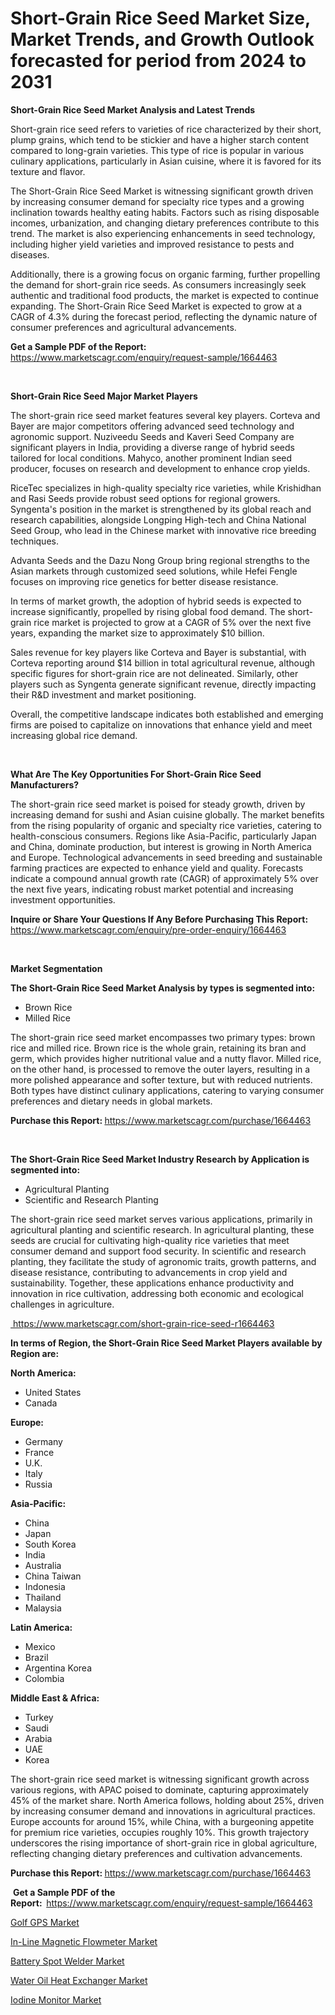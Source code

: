 <p><h1>Short-Grain Rice Seed Market Size, Market Trends, and Growth Outlook forecasted for period from 2024 to 2031</h1></p><p><strong>Short-Grain Rice Seed Market Analysis and Latest Trends</strong></p>
<p><p>Short-grain rice seed refers to varieties of rice characterized by their short, plump grains, which tend to be stickier and have a higher starch content compared to long-grain varieties. This type of rice is popular in various culinary applications, particularly in Asian cuisine, where it is favored for its texture and flavor.</p><p>The Short-Grain Rice Seed Market is witnessing significant growth driven by increasing consumer demand for specialty rice types and a growing inclination towards healthy eating habits. Factors such as rising disposable incomes, urbanization, and changing dietary preferences contribute to this trend. The market is also experiencing enhancements in seed technology, including higher yield varieties and improved resistance to pests and diseases.</p><p>Additionally, there is a growing focus on organic farming, further propelling the demand for short-grain rice seeds. As consumers increasingly seek authentic and traditional food products, the market is expected to continue expanding. The Short-Grain Rice Seed Market is expected to grow at a CAGR of 4.3% during the forecast period, reflecting the dynamic nature of consumer preferences and agricultural advancements.</p></p>
<p><strong>Get a Sample PDF of the Report:&nbsp;</strong> <a href="https://www.marketscagr.com/enquiry/request-sample/1664463?utm_campaign=1261&utm_medium=2&utm_source=Github&utm_content=ia&utm_term=28092024&utm_id=short-grain-rice-seed">https://www.marketscagr.com/enquiry/request-sample/1664463</a></p>
<p>&nbsp;</p>
<p><strong>Short-Grain Rice Seed Major Market Players</strong></p>
<p><p>The short-grain rice seed market features several key players. Corteva and Bayer are major competitors offering advanced seed technology and agronomic support. Nuziveedu Seeds and Kaveri Seed Company are significant players in India, providing a diverse range of hybrid seeds tailored for local conditions. Mahyco, another prominent Indian seed producer, focuses on research and development to enhance crop yields.</p><p>RiceTec specializes in high-quality specialty rice varieties, while Krishidhan and Rasi Seeds provide robust seed options for regional growers. Syngenta's position in the market is strengthened by its global reach and research capabilities, alongside Longping High-tech and China National Seed Group, who lead in the Chinese market with innovative rice breeding techniques.</p><p>Advanta Seeds and the Dazu Nong Group bring regional strengths to the Asian markets through customized seed solutions, while Hefei Fengle focuses on improving rice genetics for better disease resistance.</p><p>In terms of market growth, the adoption of hybrid seeds is expected to increase significantly, propelled by rising global food demand. The short-grain rice market is projected to grow at a CAGR of 5% over the next five years, expanding the market size to approximately $10 billion.</p><p>Sales revenue for key players like Corteva and Bayer is substantial, with Corteva reporting around $14 billion in total agricultural revenue, although specific figures for short-grain rice are not delineated. Similarly, other players such as Syngenta generate significant revenue, directly impacting their R&D investment and market positioning.</p><p>Overall, the competitive landscape indicates both established and emerging firms are poised to capitalize on innovations that enhance yield and meet increasing global rice demand.</p></p>
<p>&nbsp;</p>
<p><strong>What Are The Key Opportunities For Short-Grain Rice Seed Manufacturers?</strong></p>
<p><p>The short-grain rice seed market is poised for steady growth, driven by increasing demand for sushi and Asian cuisine globally. The market benefits from the rising popularity of organic and specialty rice varieties, catering to health-conscious consumers. Regions like Asia-Pacific, particularly Japan and China, dominate production, but interest is growing in North America and Europe. Technological advancements in seed breeding and sustainable farming practices are expected to enhance yield and quality. Forecasts indicate a compound annual growth rate (CAGR) of approximately 5% over the next five years, indicating robust market potential and increasing investment opportunities.</p></p>
<p><strong>Inquire or Share Your Questions If Any Before Purchasing This Report:</strong> <a href="https://www.marketscagr.com/enquiry/pre-order-enquiry/1664463?utm_campaign=1261&utm_medium=2&utm_source=Github&utm_content=ia&utm_term=28092024&utm_id=short-grain-rice-seed">https://www.marketscagr.com/enquiry/pre-order-enquiry/1664463</a></p>
<p>&nbsp;</p>
<p><strong>Market Segmentation</strong></p>
<p><strong>The Short-Grain Rice Seed Market Analysis by types is segmented into:</strong></p>
<p><ul><li>Brown Rice</li><li>Milled Rice</li></ul></p>
<p><p>The short-grain rice seed market encompasses two primary types: brown rice and milled rice. Brown rice is the whole grain, retaining its bran and germ, which provides higher nutritional value and a nutty flavor. Milled rice, on the other hand, is processed to remove the outer layers, resulting in a more polished appearance and softer texture, but with reduced nutrients. Both types have distinct culinary applications, catering to varying consumer preferences and dietary needs in global markets.</p></p>
<p><strong>Purchase this Report:&nbsp;</strong><a href="https://www.marketscagr.com/purchase/1664463?utm_campaign=1261&utm_medium=2&utm_source=Github&utm_content=ia&utm_term=28092024&utm_id=short-grain-rice-seed">https://www.marketscagr.com/purchase/1664463</a></p>
<p>&nbsp;</p>
<p><strong>The Short-Grain Rice Seed Market Industry Research by Application is segmented into:</strong></p>
<p><ul><li>Agricultural Planting</li><li>Scientific and Research Planting</li></ul></p>
<p><p>The short-grain rice seed market serves various applications, primarily in agricultural planting and scientific research. In agricultural planting, these seeds are crucial for cultivating high-quality rice varieties that meet consumer demand and support food security. In scientific and research planting, they facilitate the study of agronomic traits, growth patterns, and disease resistance, contributing to advancements in crop yield and sustainability. Together, these applications enhance productivity and innovation in rice cultivation, addressing both economic and ecological challenges in agriculture.</p></p>
<p><a href="https://www.marketscagr.com/short-grain-rice-seed-r1664463?utm_campaign=1261&utm_medium=2&utm_source=Github&utm_content=ia&utm_term=28092024&utm_id=short-grain-rice-seed">&nbsp;https://www.marketscagr.com/short-grain-rice-seed-r1664463</a></p>
<p><strong>In terms of Region, the Short-Grain Rice Seed Market Players available by Region are:</strong></p>
<p>
    <p> <strong> North America: </strong>
        <ul>
            <li>United States</li>
            <li>Canada</li>
        </ul>
        </p> 
    <p> <strong> Europe: </strong>
        <ul>
            <li>Germany</li>
            <li>France</li>
            <li>U.K.</li>
            <li>Italy</li>
            <li>Russia</li>
        </ul>
        </p> 
    <p> <strong> Asia-Pacific: </strong>
        <ul>
            <li>China</li>
            <li>Japan</li>
            <li>South Korea</li>
            <li>India</li>
            <li>Australia</li>
            <li>China Taiwan</li>
            <li>Indonesia</li>
            <li>Thailand</li>
            <li>Malaysia</li>
        </ul>
        </p> 
    <p> <strong> Latin America: </strong>
        <ul>
            <li>Mexico</li>
            <li>Brazil</li>
            <li>Argentina Korea</li>
            <li>Colombia</li>
        </ul>
        </p> 
    <p> <strong> Middle East & Africa: </strong>
        <ul>
            <li>Turkey</li>
            <li>Saudi</li>
            <li>Arabia</li>
            <li>UAE</li>
            <li>Korea</li>
        </ul>
    </p>
    </p>
<p><p>The short-grain rice seed market is witnessing significant growth across various regions, with APAC poised to dominate, capturing approximately 45% of the market share. North America follows, holding about 25%, driven by increasing consumer demand and innovations in agricultural practices. Europe accounts for around 15%, while China, with a burgeoning appetite for premium rice varieties, occupies roughly 10%. This growth trajectory underscores the rising importance of short-grain rice in global agriculture, reflecting changing dietary preferences and cultivation advancements.</p></p>
<p><strong>Purchase this Report: </strong><a href="https://www.marketscagr.com/purchase/1664463?utm_campaign=1261&utm_medium=2&utm_source=Github&utm_content=ia&utm_term=28092024&utm_id=short-grain-rice-seed">https://www.marketscagr.com/purchase/1664463</a></p>
<p>&nbsp;<strong>Get a Sample PDF of the Report:&nbsp;&nbsp;</strong><a href="https://www.marketscagr.com/enquiry/request-sample/1664463?utm_campaign=1261&utm_medium=2&utm_source=Github&utm_content=ia&utm_term=28092024&utm_id=short-grain-rice-seed">https://www.marketscagr.com/enquiry/request-sample/1664463</a></p>
<p><strong></strong></p>
<p><p><a href="https://issuu.com/reportprime-2/docs/golf-gps-market-size-2030.pptx_b40486a3150b66?utm_campaign=1261&utm_medium=2&utm_source=Github&utm_content=ia&utm_term=28092024&utm_id=short-grain-rice-seed">Golf GPS Market</a></p><p><a href="https://issuu.com/reportprime-2/docs/in-line-magnetic-flowmeter-market-s_bf82a4cd5b6a0f?utm_campaign=1261&utm_medium=2&utm_source=Github&utm_content=ia&utm_term=28092024&utm_id=short-grain-rice-seed">In-Line Magnetic Flowmeter Market</a></p><p><a href="https://www.linkedin.com/pulse/battery-spot-welder-market-forecast-global-trends-analysis-5swee?utm_campaign=1261&utm_medium=2&utm_source=Github&utm_content=ia&utm_term=28092024&utm_id=short-grain-rice-seed">Battery Spot Welder Market</a></p><p><a href="https://www.linkedin.com/pulse/water-oil-heat-exchanger-market-size-share-analysis-khgfe?utm_campaign=1261&utm_medium=2&utm_source=Github&utm_content=ia&utm_term=28092024&utm_id=short-grain-rice-seed">Water Oil Heat Exchanger Market</a></p><p><a href="https://www.linkedin.com/pulse/market-leaders-laggards-global-iodine-monitor-trends-forecast-ymhwc?utm_campaign=1261&utm_medium=2&utm_source=Github&utm_content=ia&utm_term=28092024&utm_id=short-grain-rice-seed">Iodine Monitor Market</a></p></p>